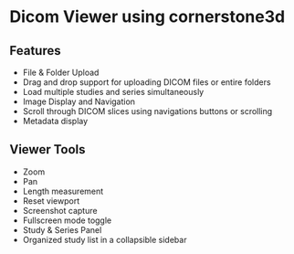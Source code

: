 # Dicom Viewer using cornerstone3d

## Features
*  File & Folder Upload
* Drag and drop support for uploading DICOM files or entire folders
* Load multiple studies and series simultaneously
* Image Display and Navigation
* Scroll through DICOM slices using navigations buttons or scrolling
* Metadata display

## Viewer Tools
* Zoom
* Pan
* Length measurement
* Reset viewport
* Screenshot capture
* Fullscreen mode toggle
* Study & Series Panel
* Organized study list in a collapsible sidebar

